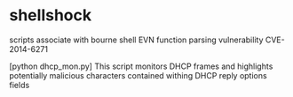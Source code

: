 shellshock
==========

scripts associate with bourne shell EVN function parsing vulnerability CVE-2014-6271


[python dhcp_mon.py]
This script monitors DHCP frames and highlights potentially malicious characters contained withing DHCP reply options fields
